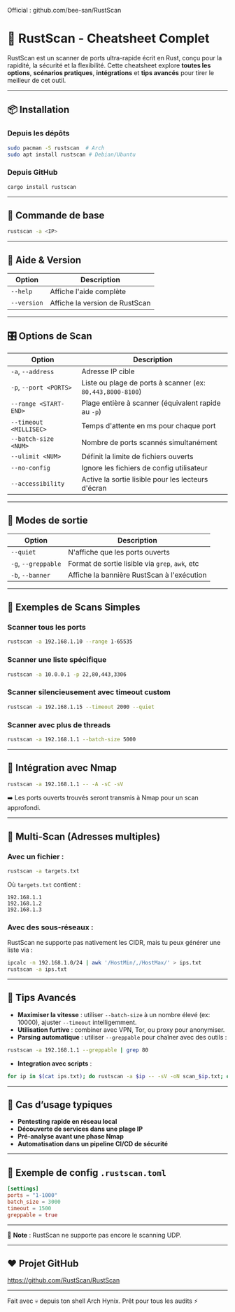 Official : github.com/bee-san/RustScan

# 🦀 RustScan - Cheatsheet Complet

RustScan est un scanner de ports ultra-rapide écrit en Rust, conçu pour la rapidité, la sécurité et la flexibilité. Cette cheatsheet explore **toutes les options**, **scénarios pratiques**, **intégrations** et **tips avancés** pour tirer le meilleur de cet outil.

---

## 📦 Installation

### Depuis les dépôts
```bash
sudo pacman -S rustscan  # Arch
sudo apt install rustscan # Debian/Ubuntu
```

### Depuis GitHub
```bash
cargo install rustscan
```

---

## 🔧 Commande de base

```bash
rustscan -a <IP>
```

---

## 📖 Aide & Version

| Option | Description |
|--------|-------------|
| `--help` | Affiche l'aide complète |
| `--version` | Affiche la version de RustScan |

---

## 🎛️ Options de Scan

| Option | Description |
|--------|-------------|
| `-a`, `--address` | Adresse IP cible |
| `-p`, `--port <PORTS>` | Liste ou plage de ports à scanner (ex: `80,443,8000-8100`) |
| `--range <START-END>` | Plage entière à scanner (équivalent rapide au `-p`) |
| `--timeout <MILLISEC>` | Temps d'attente en ms pour chaque port |
| `--batch-size <NUM>` | Nombre de ports scannés simultanément |
| `--ulimit <NUM>` | Définit la limite de fichiers ouverts |
| `--no-config` | Ignore les fichiers de config utilisateur |
| `--accessibility` | Active la sortie lisible pour les lecteurs d'écran |

---

## 🤫 Modes de sortie

| Option | Description |
|--------|-------------|
| `--quiet` | N'affiche que les ports ouverts |
| `-g`, `--greppable` | Format de sortie lisible via `grep`, `awk`, etc |
| `-b`, `--banner` | Affiche la bannière RustScan à l'exécution |

---

## 🧪 Exemples de Scans Simples

### Scanner tous les ports
```bash
rustscan -a 192.168.1.10 --range 1-65535
```

### Scanner une liste spécifique
```bash
rustscan -a 10.0.0.1 -p 22,80,443,3306
```

### Scanner silencieusement avec timeout custom
```bash
rustscan -a 192.168.1.15 --timeout 2000 --quiet
```

### Scanner avec plus de threads
```bash
rustscan -a 192.168.1.1 --batch-size 5000
```

---

## 🔄 Intégration avec Nmap

```bash
rustscan -a 192.168.1.1 -- -A -sC -sV
```

➡️ Les ports ouverts trouvés seront transmis à Nmap pour un scan approfondi.

---

## 🧩 Multi-Scan (Adresses multiples)

### Avec un fichier :
```bash
rustscan -a targets.txt
```
Où `targets.txt` contient :
```
192.168.1.1
192.168.1.2
192.168.1.3
```

### Avec des sous-réseaux :
RustScan ne supporte pas nativement les CIDR, mais tu peux générer une liste via :
```bash
ipcalc -n 192.168.1.0/24 | awk '/HostMin/,/HostMax/' > ips.txt
rustscan -a ips.txt
```

---

## 🧠 Tips Avancés

- **Maximiser la vitesse** : utiliser `--batch-size` à un nombre élevé (ex: 10000), ajuster `--timeout` intelligemment.
- **Utilisation furtive** : combiner avec VPN, Tor, ou proxy pour anonymiser.
- **Parsing automatique** : utiliser `--greppable` pour chaîner avec des outils :
```bash
rustscan -a 192.168.1.1 --greppable | grep 80
```
- **Integration avec scripts** :
```bash
for ip in $(cat ips.txt); do rustscan -a $ip -- -sV -oN scan_$ip.txt; done
```

---

## 🚀 Cas d’usage typiques

- **Pentesting rapide en réseau local**
- **Découverte de services dans une plage IP**
- **Pré-analyse avant une phase Nmap**
- **Automatisation dans un pipeline CI/CD de sécurité**

---

## 📁 Exemple de config `.rustscan.toml`

```toml
[settings]
ports = "1-1000"
batch_size = 3000
timeout = 1500
greppable = true
```

---

📌 **Note** : RustScan ne supporte pas encore le scanning UDP.

---

## ❤️ Projet GitHub

https://github.com/RustScan/RustScan

---

Fait avec 💀 depuis ton shell Arch Hynix. Prêt pour tous les audits ⚡
